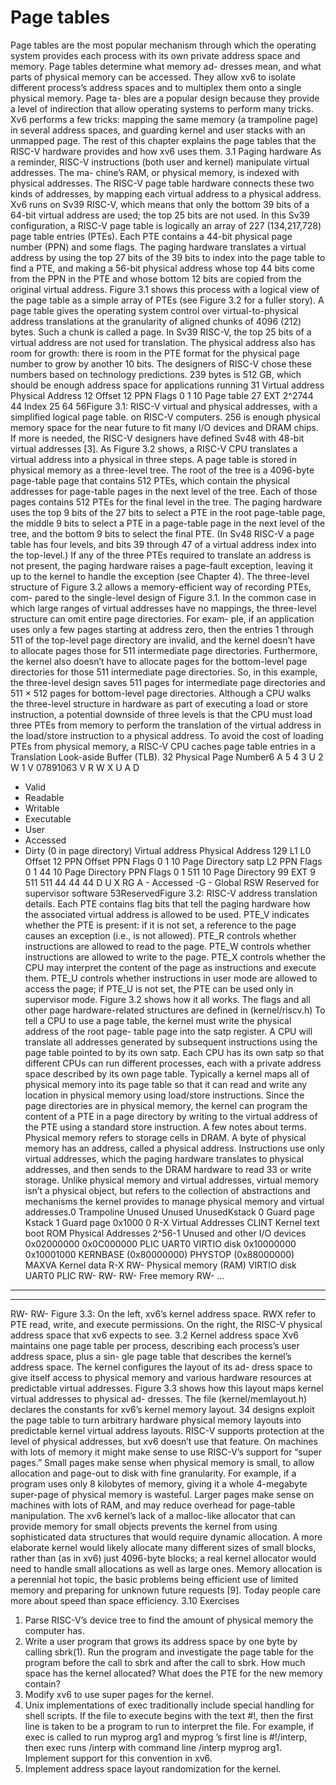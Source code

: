 # Page tables

Page tables are the most popular mechanism through which the operating system provides each
process with its own private address space and memory. Page tables determine what memory ad-
dresses mean, and what parts of physical memory can be accessed. They allow xv6 to isolate
different process’s address spaces and to multiplex them onto a single physical memory. Page ta-
bles are a popular design because they provide a level of indirection that allow operating systems
to perform many tricks. Xv6 performs a few tricks: mapping the same memory (a trampoline page)
in several address spaces, and guarding kernel and user stacks with an unmapped page. The rest of
this chapter explains the page tables that the RISC-V hardware provides and how xv6 uses them.
3.1 Paging hardware
As a reminder, RISC-V instructions (both user and kernel) manipulate virtual addresses. The ma-
chine’s RAM, or physical memory, is indexed with physical addresses. The RISC-V page table
hardware connects these two kinds of addresses, by mapping each virtual address to a physical
address.
Xv6 runs on Sv39 RISC-V, which means that only the bottom 39 bits of a 64-bit virtual address
are used; the top 25 bits are not used. In this Sv39 configuration, a RISC-V page table is logically
an array of 227 (134,217,728) page table entries (PTEs). Each PTE contains a 44-bit physical page
number (PPN) and some flags. The paging hardware translates a virtual address by using the top 27
bits of the 39 bits to index into the page table to find a PTE, and making a 56-bit physical address
whose top 44 bits come from the PPN in the PTE and whose bottom 12 bits are copied from the
original virtual address. Figure 3.1 shows this process with a logical view of the page table as a
simple array of PTEs (see Figure 3.2 for a fuller story). A page table gives the operating system
control over virtual-to-physical address translations at the granularity of aligned chunks of 4096
(212) bytes. Such a chunk is called a page.
In Sv39 RISC-V, the top 25 bits of a virtual address are not used for translation. The physical
address also has room for growth: there is room in the PTE format for the physical page number
to grow by another 10 bits. The designers of RISC-V chose these numbers based on technology
predictions. 239 bytes is 512 GB, which should be enough address space for applications running
31
Virtual address
Physical Address
12
Offset
12
PPN Flags
0
1
10
Page table
27
EXT
2^2744
44
Index
25
64
56Figure 3.1: RISC-V virtual and physical addresses, with a simplified logical page table.
on RISC-V computers. 256 is enough physical memory space for the near future to fit many I/O
devices and DRAM chips. If more is needed, the RISC-V designers have defined Sv48 with 48-bit
virtual addresses [3].
As Figure 3.2 shows, a RISC-V CPU translates a virtual address into a physical in three steps.
A page table is stored in physical memory as a three-level tree. The root of the tree is a 4096-byte
page-table page that contains 512 PTEs, which contain the physical addresses for page-table pages
in the next level of the tree. Each of those pages contains 512 PTEs for the final level in the tree.
The paging hardware uses the top 9 bits of the 27 bits to select a PTE in the root page-table page,
the middle 9 bits to select a PTE in a page-table page in the next level of the tree, and the bottom
9 bits to select the final PTE. (In Sv48 RISC-V a page table has four levels, and bits 39 through 47
of a virtual address index into the top-level.)
If any of the three PTEs required to translate an address is not present, the paging hardware
raises a page-fault exception, leaving it up to the kernel to handle the exception (see Chapter 4).
The three-level structure of Figure 3.2 allows a memory-efficient way of recording PTEs, com-
pared to the single-level design of Figure 3.1. In the common case in which large ranges of virtual
addresses have no mappings, the three-level structure can omit entire page directories. For exam-
ple, if an application uses only a few pages starting at address zero, then the entries 1 through 511
of the top-level page directory are invalid, and the kernel doesn’t have to allocate pages those for
511 intermediate page directories. Furthermore, the kernel also doesn’t have to allocate pages for
the bottom-level page directories for those 511 intermediate page directories. So, in this example,
the three-level design saves 511 pages for intermediate page directories and 511 × 512 pages for
bottom-level page directories.
Although a CPU walks the three-level structure in hardware as part of executing a load or store
instruction, a potential downside of three levels is that the CPU must load three PTEs from memory
to perform the translation of the virtual address in the load/store instruction to a physical address.
To avoid the cost of loading PTEs from physical memory, a RISC-V CPU caches page table entries
in a Translation Look-aside Buffer (TLB).
32
Physical Page Number6
A
5 4 3
U
2
W
1
V
07891063
V
R
W
X
U
A
D

- Valid
- Readable
- Writable
- Executable
- User
- Accessed
- Dirty (0 in page directory)
Virtual address Physical Address
129
L1 L0 Offset
12
PPN Offset
PPN Flags
0
1
10
Page Directory
satp
L2
PPN Flags
0
1
44 10
Page Directory
PPN Flags
0
1
511
10
Page Directory
99
EXT
9
511
511
44
44
44
D U X RG
A - Accessed
-G - Global
RSW
Reserved for supervisor software
53ReservedFigure 3.2: RISC-V address translation details.
Each PTE contains flag bits that tell the paging hardware how the associated virtual address is
allowed to be used. PTE_V indicates whether the PTE is present: if it is not set, a reference to the
page causes an exception (i.e., is not allowed). PTE_R controls whether instructions are allowed
to read to the page. PTE_W controls whether instructions are allowed to write to the page. PTE_X
controls whether the CPU may interpret the content of the page as instructions and execute them.
PTE_U controls whether instructions in user mode are allowed to access the page; if PTE_U is not
set, the PTE can be used only in supervisor mode. Figure 3.2 shows how it all works. The flags and
all other page hardware-related structures are defined in (kernel/riscv.h)
To tell a CPU to use a page table, the kernel must write the physical address of the root page-
table page into the satp register. A CPU will translate all addresses generated by subsequent
instructions using the page table pointed to by its own satp. Each CPU has its own satp so that
different CPUs can run different processes, each with a private address space described by its own
page table.
Typically a kernel maps all of physical memory into its page table so that it can read and write
any location in physical memory using load/store instructions. Since the page directories are in
physical memory, the kernel can program the content of a PTE in a page directory by writing to
the virtual address of the PTE using a standard store instruction.
A few notes about terms. Physical memory refers to storage cells in DRAM. A byte of physical
memory has an address, called a physical address. Instructions use only virtual addresses, which
the paging hardware translates to physical addresses, and then sends to the DRAM hardware to read
33
or write storage. Unlike physical memory and virtual addresses, virtual memory isn’t a physical
object, but refers to the collection of abstractions and mechanisms the kernel provides to manage
physical memory and virtual addresses.0
Trampoline
Unused
Unused
UnusedKstack 0
Guard page
Kstack 1
Guard page
0x1000
0
R-X
Virtual Addresses
CLINT
Kernel text
boot ROM
Physical Addresses
2^56-1
Unused
and other I/O devices
0x02000000
0x0C000000 PLIC
UART0
VIRTIO disk
0x10000000
0x10001000
KERNBASE
(0x80000000)
PHYSTOP
(0x88000000)
MAXVA
Kernel data
R-X
RW-
Physical memory (RAM)
VIRTIO disk
UART0
PLIC
RW-
RW-
RW-
Free memory RW-
...

---
---
RW-
RW-
Figure 3.3: On the left, xv6’s kernel address space. RWX refer to PTE read, write, and execute
permissions. On the right, the RISC-V physical address space that xv6 expects to see.
3.2 Kernel address space
Xv6 maintains one page table per process, describing each process’s user address space, plus a sin-
gle page table that describes the kernel’s address space. The kernel configures the layout of its ad-
dress space to give itself access to physical memory and various hardware resources at predictable
virtual addresses. Figure 3.3 shows how this layout maps kernel virtual addresses to physical ad-
dresses. The file (kernel/memlayout.h) declares the constants for xv6’s kernel memory layout.
34
designs exploit the page table to turn arbitrary hardware physical memory layouts into predictable
kernel virtual address layouts.
RISC-V supports protection at the level of physical addresses, but xv6 doesn’t use that feature.
On machines with lots of memory it might make sense to use RISC-V’s support for “super
pages.” Small pages make sense when physical memory is small, to allow allocation and page-out
to disk with fine granularity. For example, if a program uses only 8 kilobytes of memory, giving
it a whole 4-megabyte super-page of physical memory is wasteful. Larger pages make sense on
machines with lots of RAM, and may reduce overhead for page-table manipulation.
The xv6 kernel’s lack of a malloc-like allocator that can provide memory for small objects
prevents the kernel from using sophisticated data structures that would require dynamic allocation.
A more elaborate kernel would likely allocate many different sizes of small blocks, rather than (as
in xv6) just 4096-byte blocks; a real kernel allocator would need to handle small allocations as
well as large ones.
Memory allocation is a perennial hot topic, the basic problems being efficient use of limited
memory and preparing for unknown future requests [9]. Today people care more about speed than
space efficiency.
3.10 Exercises

1. Parse RISC-V’s device tree to find the amount of physical memory the computer has.
2. Write a user program that grows its address space by one byte by calling sbrk(1). Run
the program and investigate the page table for the program before the call to sbrk and after
the call to sbrk. How much space has the kernel allocated? What does the PTE for the new
memory contain?
3. Modify xv6 to use super pages for the kernel.
4. Unix implementations of exec traditionally include special handling for shell scripts. If the
file to execute begins with the text #!, then the first line is taken to be a program to run to
interpret the file. For example, if exec is called to run myprog arg1 and myprog ’s first
line is #!/interp, then exec runs /interp with command line /interp myprog arg1.
Implement support for this convention in xv6.
5. Implement address space layout randomization for the kernel.
